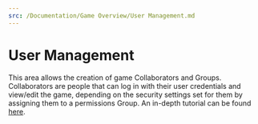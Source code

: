 ```yaml
---
src: /Documentation/Game Overview/User Management.md
---
```


# User Management

This area allows the creation of game Collaborators and Groups. Collaborators are people that can log in with their user credentials and view/edit the game, depending on the security settings set for them by assigning them to a permissions Group. An in-depth tutorial can be found [here](/Tutorials/Capabilities/README.md).
